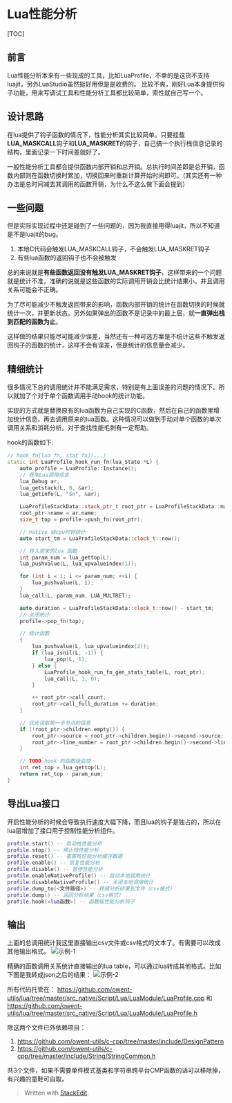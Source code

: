 Lua性能分析
============

[TOC]

前言
------
Lua性能分析本来有一些现成的工具，比如LuaProfile，不幸的是这货不支持luajit，另外LuaStudio虽然挺好用但是是收费的。
比较不爽，刚好Lua本身提供钩子功能，用来写调试工具和性能分析工具都比较简单，索性就自己写一个。

设计思路
------
在lua提供了钩子函数的情况下，性能分析其实比较简单。只要挂载**LUA_MASKCALL**钩子和**LUA_MASKRET**的钩子，自己搞一个执行栈信息记录的结构，里面记录一下时间差就好了。

一般性能分析工具都会提供函数内部开销和总开销。总执行时间差即是总开销，函数内部则在函数切换时累加，切换回来时重新计算开始时间即可。（其实还有一种办法是总时间减去其调用的函数开销，为什么不这么做下面会提到）

一些问题
------
但是实际实现过程中还是碰到了一些问题的，因为我直接用得luajit，所以不知道是不是luajit的bug。

1. 本地C代码会触发LUA_MASKCALL钩子，不会触发LUA_MASKRET钩子
2. 有些lua函数的返回钩子也不会被触发

总的来说就是**有些函数返回没有触发LUA_MASKRET钩子**，这样带来的一个问题就是统计不准，准确的说就是这些函数的实际调用开销会比统计结果小。并且调用关系可能会不正确。

为了尽可能减少不触发返回带来的影响，函数内部开销的统计在函数切换的时候就统计一次，并更新状态。另外如果弹出的函数不是记录中的最上层，就**一直弹出栈到匹配的函数为止**。

这样做的结果只能尽可能减少误差，当然还有一种可选方案是不统计这些不触发返回钩子的函数的统计，这样不会有误差，但是统计的信息量会减少。

精细统计
------
很多情况下总的调用统计并不能满足需求，特别是有上面误差的问题的情况下。所以就加了个对于单个函数调用手动hook的统计功能。

实现的方式就是替换原有的lua函数为自己实现的C函数，然后在自己的函数里增加统计信息，再去调用原来的lua函数。这种情况可以做到手动对单个函数的单次调用关系和消耗分析。对于查找性能毛刺有一定帮助。

hook的函数如下:
```cpp
// hook_fn[lua fn, stat fn](...)
static int LuaProfile_hook_run_fn(lua_State *L) {
    auto profile = LuaProfile::Instance();
    // 获取Lua调用信息
    lua_Debug ar;
    lua_getstack(L, 0, &ar);
    lua_getinfo(L, "Sn", &ar);

    LuaProfileStackData::stack_ptr_t root_ptr = LuaProfileStackData::make(std::make_pair(__FUNCTION__, __LINE__));
    root_ptr->name = ar.name;
    size_t top = profile->push_fn(root_ptr);

    // native 级cpu时钟统计 
    auto start_tm = LuaProfileStackData::clock_t::now();

    // 转入原来的lua 函数
    int param_num = lua_gettop(L);
    lua_pushvalue(L, lua_upvalueindex(1));

    for (int i = 1; i <= param_num; ++i) {
        lua_pushvalue(L, i);
    }
    lua_call(L, param_num, LUA_MULTRET);

    auto duration = LuaProfileStackData::clock_t::now() - start_tm;
    // 关闭统计
    profile->pop_fn(top);

    // 统计函数
    {
        lua_pushvalue(L, lua_upvalueindex(2));
        if (lua_isnil(L, -1)) {
            lua_pop(L, 1);
        } else {
            LuaProfile_hook_run_fn_gen_stats_table(L, root_ptr);
            lua_call(L, 1, 0);
        }

        ++ root_ptr->call_count;
        root_ptr->call_full_duration += duration;
    }

    // 优先读取第一子节点的信息
    if (!root_ptr->children.empty()) {
        root_ptr->source = root_ptr->children.begin()->second->source;
        root_ptr->line_number = root_ptr->children.begin()->second->line_number;
    }

    // TODO hook 的函数级监控
    int ret_top = lua_gettop(L);
    return ret_top - param_num;
}
```

导出Lua接口
------
开启性能分析的时候会导致执行速度大幅下降，而且lua的钩子是独占的，所以在lua层增加了接口用于控制性能分析组件。
```lua
profile.start() -- 启动栈性能分析
profile.stop() -- 停止栈性能分析
profile.reset() -- 重置栈性能分析缓存数据
profile.enable() -- 恢复性能分析
profile.disable() -- 暂停性能分析
profile.enableNativeProfile() -- 启动本地调用统计
profile.disableNativeProfile() -- 关闭本地调用统计
profile.dump_to(<文件路径>) -- 转储分析结果到文件（csv格式）
profile.dump() -- 返回分析结果（csv格式）
profile.hook(<lua函数>) -- 函数级性能分析钩子
```

输出
------
上面的总调用统计我这里直接输出csv文件或csv格式的文本了。有需要可以改成其他输出格式。
![示例-1](res/2014/lua-profile-1.png)

精确的函数调用关系统计直接输出的lua table，可以通过lua转成其他格式。比如下图是我转成json之后的结果：
![示例-2](res/2014/lua-profile-2.png)

所有代码托管在：
https://github.com/owent-utils/lua/tree/master/src_native/Script/Lua/LuaModule/LuaProfile.cpp
和
https://github.com/owent-utils/lua/tree/master/src_native/Script/Lua/LuaModule/LuaProfile.h

除这两个文件已外依赖项目：
1. https://github.com/owent-utils/c-cpp/tree/master/include/DesignPattern
2. https://github.com/owent-utils/c-cpp/tree/master/include/String/StringCommon.h

共3个文件，如果不需要单件模式基类和字符串跨平台CMP函数的话可以移除掉，有兴趣的童鞋可自取。

> Written with [StackEdit](https://stackedit.io/).

